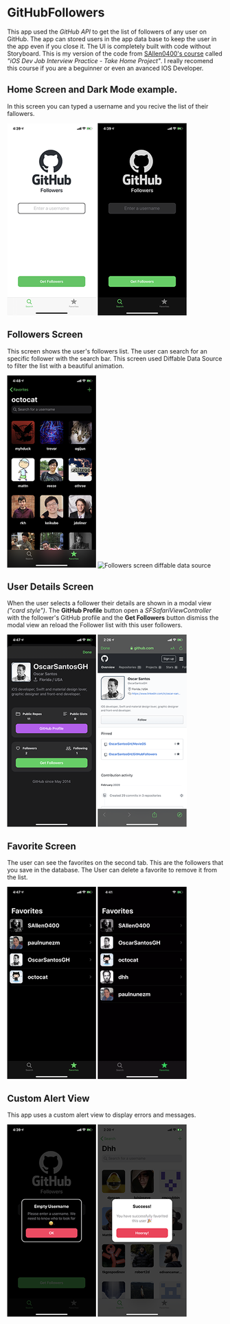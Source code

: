 # GitHubFollowers

This app used the _GitHub API_ to get the list of followers of any user on GitHub. The app can stored users in the app data base to keep the user in the app even if you close it. The UI is completely built with code without Storyboard. This is my version of the code from [SAllen0400's course](https://seanallen.teachable.com/) called _"iOS Dev Job Interview Practice - Take Home Project"_. I really recomend this course if you are a beguinner or even an avanced IOS Developer.


## Home Screen and Dark Mode example.

In this screen you can typed a username and you recive the list of their fallowers.

![Light Mode Home](https://github.com/OscarSantosGH/imagesAndGifs/blob/master/GHFollowers/GHHomeScreen.PNG?raw=true "Light Mode Home")
![Dark Mode Home](https://github.com/OscarSantosGH/imagesAndGifs/blob/master/GHFollowers/GHHomeScreenDark.PNG?raw=true "Dark Mode Home")


## Followers Screen

This screen shows the user's followers list. The user can search for an specific follower with the search bar. This screen used Diffable Data Source to filter the list with a beautiful animation.

![Followers screen image](https://github.com/OscarSantosGH/imagesAndGifs/blob/master/GHFollowers/GHFollowersList.PNG?raw=true "Followers screen image")
![Followers screen diffable data source](https://github.com/OscarSantosGH/imagesAndGifs/blob/master/GHFollowers/GHdiffableDataSource.gif?raw=true "Followers screen diffable data source")


## User Details Screen

When the user selects a follower their details are shown in a modal view _("card style")_. The **GitHub Profile** button open a _SFSafariViewController_ with the follower's GitHub profile and the **Get Followers** button dismiss the modal view an reload the Follower list with this user followers.

![User Info image](https://github.com/OscarSantosGH/imagesAndGifs/blob/master/GHFollowers/GHInfoScreen.PNG?raw=true "User Info image")
![SafariVC image](https://github.com/OscarSantosGH/imagesAndGifs/blob/master/GHFollowers/GHsafariVC.PNG?raw=true "SafariVC image image")

## Favorite Screen

The user can see the favorites on the second tab. This are the followers that you save in the database. The User can delete a favorite to remove it from the list.

![Favorite image](https://github.com/OscarSantosGH/imagesAndGifs/blob/master/GHFollowers/GHFavorites.PNG?raw=true "Favorite image")
![Delete Favorite image](https://github.com/OscarSantosGH/imagesAndGifs/blob/master/GHFollowers/GHdeleteFavorite.gif?raw=true "Delete Favorite image")

## Custom Alert View

This app uses a custom alert view to display errors and messages.

![Custom Alert image](https://github.com/OscarSantosGH/imagesAndGifs/blob/master/GHFollowers/GHCustomAlertView.PNG?raw=true "Custom Alert image")
![Custom Alert image 2](https://github.com/OscarSantosGH/imagesAndGifs/blob/master/GHFollowers/GHCustomAlertView2.PNG?raw=true "Custom Alert image 2")


